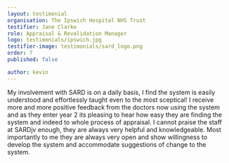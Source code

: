 ```yaml
---
layout: testimonial
organisation: The Ipswich Hospital NHS Trust
testifier: Jane Clarke
role: Appraisal & Revalidation Manager
logo: testimonials/ipswich.jpg
testifier-image: testimonials/sard_logo.png
order: 7
published: false

author: kevin
---
```


My involvement with SARD is on a daily basis, I find the system is easily understood and effortlessly taught even to the most sceptical!  I receive more and more positive feedback from the doctors now using the system and as they enter year 2 its pleasing to hear how easy they are finding the system and indeed to whole process of appraisal. I cannot praise the staff at SARDjv enough, they are always very helpful and knowledgeable.  Most importantly to me they are always very open and show willingness to develop the system and accommodate suggestions of change to the system.
